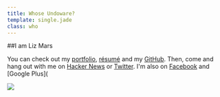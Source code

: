 ```yaml
---
title: Whose Undoware?
template: single.jade
class: who
---
```


##I am Liz Mars

You can check out my [portfolio](/portfolio/), [résumé](/cv/) and my [GitHub](https://www.github.com/undoware/). Then, come and hang out with me on [Hacker News](http://news.ycombinator.com) or [Twitter](http://twitter.com/undoware). I'm also on [Facebook](https://www.facebook.com/poppy.runcible) and [Google Plus](

<a href="/portfolio/"> <img src="https://undoware-cdn.appspot.com/raster/signature.png"> </a>
